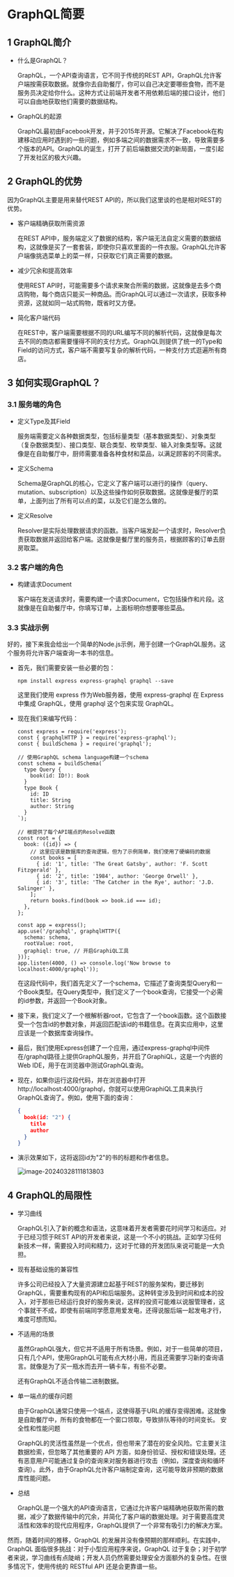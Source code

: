 # GraphQL简要

## 1 GraphQL简介

- 什么是GraphQL？

  GraphQL，一个API查询语言，它不同于传统的REST API，GraphQL允许客户端按需获取数据。就像你去自助餐厅，你可以自己决定要哪些食物，而不是服务员决定给你什么。这种方式让前端开发者不用依赖后端的接口设计，他们可以自由地获取他们需要的数据结构。

- GraphQL的起源

  GraphQL最初由Facebook开发，并于2015年开源。它解决了Facebook在构建移动应用时遇到的一些问题，例如多端之间的数据需求不一致，导致需要多个版本的API。GraphQL的诞生，打开了前后端数据交流的新局面，一度引起了开发社区的极大兴趣。

## 2 GraphQL的优势

因为GraphQL主要是用来替代REST API的，所以我们这里谈的也是相对REST的优势。

- 客户端精确获取所需资源

  在REST API中，服务端定义了数据的结构，客户端无法自定义需要的数据结构，这就像是买了一套套装，即使你只喜欢里面的一件衣服。GraphQL允许客户端像挑选菜单上的菜一样，只获取它们真正需要的数据。

- 减少冗余和提高效率

  使用REST API时，可能需要多个请求来聚合所需的数据，这就像是去多个商店购物，每个商店只能买一种商品。而GraphQL可以通过一次请求，获取多种资源，这就如同一站式购物，既省时又方便。

- 简化客户端代码

  在REST中，客户端需要根据不同的URL编写不同的解析代码，这就像是每次去不同的商店都需要懂得不同的支付方式。GraphQL则提供了统一的Type和Field的访问方式，客户端不需要写复杂的解析代码，一种支付方式逛遍所有商店。

## 3 如何实现GraphQL？

### 3.1 服务端的角色

- 定义Type及其Field

  服务端需要定义各种数据类型，包括标量类型（基本数据类型）、对象类型（复杂数据类型）、接口类型、联合类型、枚举类型、输入对象类型等。这就像是在自助餐厅中，厨师需要准备各种食材和菜品，以满足顾客的不同需求。

- 定义Schema

  Schema是GraphQL的核心，它定义了客户端可以进行的操作（query、mutation、subscription）以及这些操作如何获取数据。这就像是餐厅的菜单，上面列出了所有可以点的菜，以及它们是怎么做的。

- 定义Resolve

  Resolver是实际处理数据请求的函数。当客户端发起一个请求时，Resolver负责获取数据并返回给客户端。这就像是餐厅里的服务员，根据顾客的订单去厨房取菜。

### 3.2 客户端的角色

- 构建请求Document

  客户端在发送请求时，需要构建一个请求Document，它包括操作和片段。这就像是在自助餐厅中，你填写订单，上面标明你想要哪些菜品。

### 3.3 实战示例

好的，接下来我会给出一个简单的Node.js示例，用于创建一个GraphQL服务。这个服务将允许客户端查询一本书的信息。

- 首先，我们需要安装一些必要的包：

  ```
  npm install express express-graphql graphql --save
  ```

  这里我们使用 express 作为Web服务器，使用 express-graphql 在 Express 中集成 GraphQL，使用 graphql 这个包来实现 GraphQL。

- 现在我们来编写代码：

  ```
  const express = require('express');
  const { graphqlHTTP } = require('express-graphql');
  const { buildSchema } = require('graphql');
  
  // 使用GraphQL schema language构建一个schema
  const schema = buildSchema(`
    type Query {
      book(id: ID!): Book
    }
    type Book {
      id: ID
      title: String
      author: String
    }
  `);
  
  // 根提供了每个API端点的Resolve函数
  const root = {
    book: ({id}) => {
      // 这里应该是数据库的查询逻辑，但为了示例简单，我们使用了硬编码的数据
      const books = [
        { id: '1', title: 'The Great Gatsby', author: 'F. Scott Fitzgerald' },
        { id: '2', title: '1984', author: 'George Orwell' },
        { id: '3', title: 'The Catcher in the Rye', author: 'J.D. Salinger' },
      ];
      return books.find(book => book.id === id);
    },
  };
  
  const app = express();
  app.use('/graphql', graphqlHTTP({
    schema: schema,
    rootValue: root,
    graphiql: true, // 开启GraphiQL工具
  }));
  app.listen(4000, () => console.log('Now browse to localhost:4000/graphql'));
  ```

  在这段代码中，我们首先定义了一个schema，它描述了查询类型Query和一个Book类型。在Query类型中，我们定义了一个book查询，它接受一个必需的id参数，并返回一个Book对象。

- 接下来，我们定义了一个根解析器root，它包含了一个book函数。这个函数接受一个包含id的参数对象，并返回匹配该id的书籍信息。在真实应用中，这里应该是一个数据库查询操作。

- 最后，我们使用Express创建了一个应用，通过express-graphql中间件在/graphql路径上提供GraphQL服务，并开启了GraphiQL，这是一个内嵌的Web IDE，用于在浏览器中测试GraphQL查询。

- 现在，如果你运行这段代码，并在浏览器中打开http://localhost:4000/graphql，你就可以使用GraphiQL工具来执行GraphQL查询了。例如，使用下面的查询：

  ```json
  {
    book(id: "2") {
      title
      author
    }
  }
  ```

- 演示效果如下，这将返回id为"2"的书的标题和作者信息。

  ![image-20240328111813803](images/image-20240328111813803.png)

## 4 GraphQL的局限性

- 学习曲线

  GraphQL引入了新的概念和语法，这意味着开发者需要花时间学习和适应。对于已经习惯于REST API的开发者来说，这是一个不小的挑战。正如学习任何新技术一样，需要投入时间和精力，这对于忙碌的开发团队来说可能是一大负担。

- 现有基础设施的兼容性

  许多公司已经投入了大量资源建立起基于REST的服务架构，要迁移到GraphQL，需要重构现有的API和后端服务。这种转变涉及到时间和成本的投入，对于那些已经运行良好的服务来说，这样的投资可能难以说服管理者，这个事就干不成，即使有前端同学愿意用爱发电，还得说服后端一起发电才行，难度可想而知。

- 不适用的场景

  虽然GraphQL强大，但它并不适用于所有场景。例如，对于一些简单的项目，只有几个API，使用GraphQL可能有点大材小用，而且还需要学习新的查询语言。就像是为了买一瓶水而去开一辆卡车，有些不必要。

  还有GraphQL不适合传输二进制数据。

- 单一端点的缓存问题

  由于GraphQL通常只使用一个端点，这使得基于URL的缓存变得困难。这就像是自助餐厅中，所有的食物都在一个窗口领取，导致排队等待的时间变长。
安全性和性能问题

  GraphQL的灵活性虽然是一个优点，但也带来了潜在的安全风险。它主要关注数据检索，但忽略了其他重要的 API 方面，如身份验证、授权和错误处理。还有恶意用户可能通过复杂的查询来对服务器进行攻击（例如，深度查询和循环查询）。此外，由于GraphQL允许客户端制定查询，这可能导致非预期的数据库性能问题。

- 总结

  GraphQL是一个强大的API查询语言，它通过允许客户端精确地获取所需的数据，减少了数据传输中的冗余，并简化了客户端的数据处理。对于需要高度灵活性和效率的现代应用程序，GraphQL提供了一个非常有吸引力的解决方案。

然而，随着时间的推移，GraphQL 的发展并没有像预期的那样顺利。在实践中，GraphQL 面临很多挑战：对于小型应用程序来说，GraphQL 过于复杂；对于初学者来说，学习曲线有点陡峭；开发人员仍然需要处理安全方面额外的复杂性。在很多情况下，使用传统的 RESTful API 还是会更靠谱一些。
